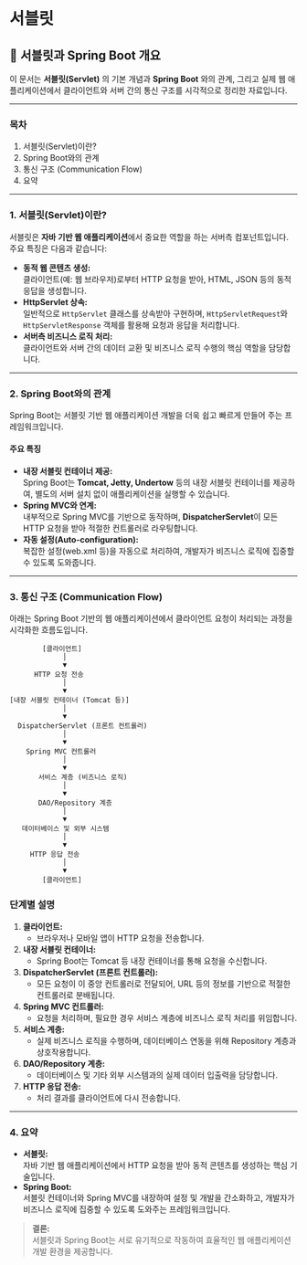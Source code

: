 # 서블릿

## 🌟 서블릿과 Spring Boot 개요

이 문서는 **서블릿(Servlet)** 의 기본 개념과 **Spring Boot** 와의 관계, 그리고 실제 웹 애플리케이션에서 클라이언트와 서버 간의 통신 구조를 시각적으로 정리한 자료입니다.

***

### 목차

1. 서블릿(Servlet)이란?
2. Spring Boot와의 관계
3. 통신 구조 (Communication Flow)
4. 요약

***

### 1. 서블릿(Servlet)이란?

서블릿은 **자바 기반 웹 애플리케이션**에서 중요한 역할을 하는 서버측 컴포넌트입니다. 주요 특징은 다음과 같습니다:

* **동적 웹 콘텐츠 생성:**\
  클라이언트(예: 웹 브라우저)로부터 HTTP 요청을 받아, HTML, JSON 등의 동적 응답을 생성합니다.
* **HttpServlet 상속:**\
  일반적으로 `HttpServlet` 클래스를 상속받아 구현하며, `HttpServletRequest`와 `HttpServletResponse` 객체를 활용해 요청과 응답을 처리합니다.
* **서버측 비즈니스 로직 처리:**\
  클라이언트와 서버 간의 데이터 교환 및 비즈니스 로직 수행의 핵심 역할을 담당합니다.

***

### 2. Spring Boot와의 관계

Spring Boot는 서블릿 기반 웹 애플리케이션 개발을 더욱 쉽고 빠르게 만들어 주는 프레임워크입니다.

#### 주요 특징

* **내장 서블릿 컨테이너 제공:**\
  Spring Boot는 **Tomcat, Jetty, Undertow** 등의 내장 서블릿 컨테이너를 제공하여, 별도의 서버 설치 없이 애플리케이션을 실행할 수 있습니다.
* **Spring MVC와 연계:**\
  내부적으로 Spring MVC를 기반으로 동작하며, **DispatcherServlet**이 모든 HTTP 요청을 받아 적절한 컨트롤러로 라우팅합니다.
* **자동 설정(Auto-configuration):**\
  복잡한 설정(web.xml 등)을 자동으로 처리하여, 개발자가 비즈니스 로직에 집중할 수 있도록 도와줍니다.

***

### 3. 통신 구조 (Communication Flow)

아래는 Spring Boot 기반의 웹 애플리케이션에서 클라이언트 요청이 처리되는 과정을 시각화한 흐름도입니다.

```plaintext
        [클라이언트]
             │
             ▼
      HTTP 요청 전송
             │
             ▼
[내장 서블릿 컨테이너 (Tomcat 등)]
             │
             ▼
  DispatcherServlet (프론트 컨트롤러)
             │
             ▼
    Spring MVC 컨트롤러
             │
             ▼
       서비스 계층 (비즈니스 로직)
             │
             ▼
       DAO/Repository 계층
             │
             ▼
   데이터베이스 및 외부 시스템
             │
             ▼
     HTTP 응답 전송
             │
             ▼
        [클라이언트]
```

### 단계별 설명

1. **클라이언트:**
   * 브라우저나 모바일 앱이 HTTP 요청을 전송합니다.
2. **내장 서블릿 컨테이너:**
   * Spring Boot는 Tomcat 등 내장 컨테이너를 통해 요청을 수신합니다.
3. **DispatcherServlet (프론트 컨트롤러):**
   * 모든 요청이 이 중앙 컨트롤러로 전달되어, URL 등의 정보를 기반으로 적절한 컨트롤러로 분배됩니다.
4. **Spring MVC 컨트롤러:**
   * 요청을 처리하며, 필요한 경우 서비스 계층에 비즈니스 로직 처리를 위임합니다.
5. **서비스 계층:**
   * 실제 비즈니스 로직을 수행하며, 데이터베이스 연동을 위해 Repository 계층과 상호작용합니다.
6. **DAO/Repository 계층:**
   * 데이터베이스 및 기타 외부 시스템과의 실제 데이터 입출력을 담당합니다.
7. **HTTP 응답 전송:**
   * 처리 결과를 클라이언트에 다시 전송합니다.

***

### 4. 요약

* **서블릿:**\
  자바 기반 웹 애플리케이션에서 HTTP 요청을 받아 동적 콘텐츠를 생성하는 핵심 기술입니다.
* **Spring Boot:**\
  서블릿 컨테이너와 Spring MVC를 내장하여 설정 및 개발을 간소화하고, 개발자가 비즈니스 로직에 집중할 수 있도록 도와주는 프레임워크입니다.

> **결론:**\
> 서블릿과 Spring Boot는 서로 유기적으로 작동하여 효율적인 웹 애플리케이션 개발 환경을 제공합니다.
